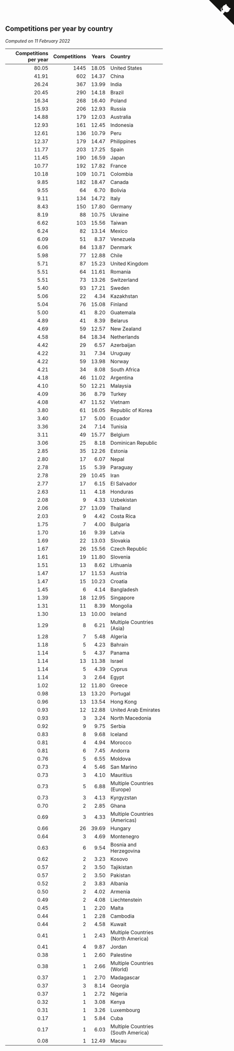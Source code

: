 ## Competitions per year by country

*Computed on 11 February 2022*

| Competitions per year | Competitions | Years | Country |
| ---: | ---: | ---: | :--- |
| 80.05 | 1445 | 18.05 | United States |
| 41.91 | 602 | 14.37 | China |
| 26.24 | 367 | 13.99 | India |
| 20.45 | 290 | 14.18 | Brazil |
| 16.34 | 268 | 16.40 | Poland |
| 15.93 | 206 | 12.93 | Russia |
| 14.88 | 179 | 12.03 | Australia |
| 12.93 | 161 | 12.45 | Indonesia |
| 12.61 | 136 | 10.79 | Peru |
| 12.37 | 179 | 14.47 | Philippines |
| 11.77 | 203 | 17.25 | Spain |
| 11.45 | 190 | 16.59 | Japan |
| 10.77 | 192 | 17.82 | France |
| 10.18 | 109 | 10.71 | Colombia |
| 9.85 | 182 | 18.47 | Canada |
| 9.55 | 64 | 6.70 | Bolivia |
| 9.11 | 134 | 14.72 | Italy |
| 8.43 | 150 | 17.80 | Germany |
| 8.19 | 88 | 10.75 | Ukraine |
| 6.62 | 103 | 15.56 | Taiwan |
| 6.24 | 82 | 13.14 | Mexico |
| 6.09 | 51 | 8.37 | Venezuela |
| 6.06 | 84 | 13.87 | Denmark |
| 5.98 | 77 | 12.88 | Chile |
| 5.71 | 87 | 15.23 | United Kingdom |
| 5.51 | 64 | 11.61 | Romania |
| 5.51 | 73 | 13.26 | Switzerland |
| 5.40 | 93 | 17.21 | Sweden |
| 5.06 | 22 | 4.34 | Kazakhstan |
| 5.04 | 76 | 15.08 | Finland |
| 5.00 | 41 | 8.20 | Guatemala |
| 4.89 | 41 | 8.39 | Belarus |
| 4.69 | 59 | 12.57 | New Zealand |
| 4.58 | 84 | 18.34 | Netherlands |
| 4.42 | 29 | 6.57 | Azerbaijan |
| 4.22 | 31 | 7.34 | Uruguay |
| 4.22 | 59 | 13.98 | Norway |
| 4.21 | 34 | 8.08 | South Africa |
| 4.18 | 46 | 11.02 | Argentina |
| 4.10 | 50 | 12.21 | Malaysia |
| 4.09 | 36 | 8.79 | Turkey |
| 4.08 | 47 | 11.52 | Vietnam |
| 3.80 | 61 | 16.05 | Republic of Korea |
| 3.40 | 17 | 5.00 | Ecuador |
| 3.36 | 24 | 7.14 | Tunisia |
| 3.11 | 49 | 15.77 | Belgium |
| 3.06 | 25 | 8.18 | Dominican Republic |
| 2.85 | 35 | 12.26 | Estonia |
| 2.80 | 17 | 6.07 | Nepal |
| 2.78 | 15 | 5.39 | Paraguay |
| 2.78 | 29 | 10.45 | Iran |
| 2.77 | 17 | 6.15 | El Salvador |
| 2.63 | 11 | 4.18 | Honduras |
| 2.08 | 9 | 4.33 | Uzbekistan |
| 2.06 | 27 | 13.09 | Thailand |
| 2.03 | 9 | 4.42 | Costa Rica |
| 1.75 | 7 | 4.00 | Bulgaria |
| 1.70 | 16 | 9.39 | Latvia |
| 1.69 | 22 | 13.03 | Slovakia |
| 1.67 | 26 | 15.56 | Czech Republic |
| 1.61 | 19 | 11.80 | Slovenia |
| 1.51 | 13 | 8.62 | Lithuania |
| 1.47 | 17 | 11.53 | Austria |
| 1.47 | 15 | 10.23 | Croatia |
| 1.45 | 6 | 4.14 | Bangladesh |
| 1.39 | 18 | 12.95 | Singapore |
| 1.31 | 11 | 8.39 | Mongolia |
| 1.30 | 13 | 10.00 | Ireland |
| 1.29 | 8 | 6.21 | Multiple Countries (Asia) |
| 1.28 | 7 | 5.48 | Algeria |
| 1.18 | 5 | 4.23 | Bahrain |
| 1.14 | 5 | 4.37 | Panama |
| 1.14 | 13 | 11.38 | Israel |
| 1.14 | 5 | 4.39 | Cyprus |
| 1.14 | 3 | 2.64 | Egypt |
| 1.02 | 12 | 11.80 | Greece |
| 0.98 | 13 | 13.20 | Portugal |
| 0.96 | 13 | 13.54 | Hong Kong |
| 0.93 | 12 | 12.88 | United Arab Emirates |
| 0.93 | 3 | 3.24 | North Macedonia |
| 0.92 | 9 | 9.75 | Serbia |
| 0.83 | 8 | 9.68 | Iceland |
| 0.81 | 4 | 4.94 | Morocco |
| 0.81 | 6 | 7.45 | Andorra |
| 0.76 | 5 | 6.55 | Moldova |
| 0.73 | 4 | 5.46 | San Marino |
| 0.73 | 3 | 4.10 | Mauritius |
| 0.73 | 5 | 6.88 | Multiple Countries (Europe) |
| 0.73 | 3 | 4.13 | Kyrgyzstan |
| 0.70 | 2 | 2.85 | Ghana |
| 0.69 | 3 | 4.33 | Multiple Countries (Americas) |
| 0.66 | 26 | 39.69 | Hungary |
| 0.64 | 3 | 4.69 | Montenegro |
| 0.63 | 6 | 9.54 | Bosnia and Herzegovina |
| 0.62 | 2 | 3.23 | Kosovo |
| 0.57 | 2 | 3.50 | Tajikistan |
| 0.57 | 2 | 3.50 | Pakistan |
| 0.52 | 2 | 3.83 | Albania |
| 0.50 | 2 | 4.02 | Armenia |
| 0.49 | 2 | 4.08 | Liechtenstein |
| 0.45 | 1 | 2.20 | Malta |
| 0.44 | 1 | 2.28 | Cambodia |
| 0.44 | 2 | 4.58 | Kuwait |
| 0.41 | 1 | 2.43 | Multiple Countries (North America) |
| 0.41 | 4 | 9.87 | Jordan |
| 0.38 | 1 | 2.60 | Palestine |
| 0.38 | 1 | 2.66 | Multiple Countries (World) |
| 0.37 | 1 | 2.70 | Madagascar |
| 0.37 | 3 | 8.14 | Georgia |
| 0.37 | 1 | 2.72 | Nigeria |
| 0.32 | 1 | 3.08 | Kenya |
| 0.31 | 1 | 3.26 | Luxembourg |
| 0.17 | 1 | 5.84 | Cuba |
| 0.17 | 1 | 6.03 | Multiple Countries (South America) |
| 0.08 | 1 | 12.49 | Macau |


<a href="https://github.com/jonatanklosko/wca_statistics" class="github-corner" aria-label="View source on Github"><svg width="80" height="80" viewBox="0 0 250 250" style="fill:#151513; color:#fff; position: absolute; top: 0; border: 0; right: 0;" aria-hidden="true"><path d="M0,0 L115,115 L130,115 L142,142 L250,250 L250,0 Z"></path><path d="M128.3,109.0 C113.8,99.7 119.0,89.6 119.0,89.6 C122.0,82.7 120.5,78.6 120.5,78.6 C119.2,72.0 123.4,76.3 123.4,76.3 C127.3,80.9 125.5,87.3 125.5,87.3 C122.9,97.6 130.6,101.9 134.4,103.2" fill="currentColor" style="transform-origin: 130px 106px;" class="octo-arm"></path><path d="M115.0,115.0 C114.9,115.1 118.7,116.5 119.8,115.4 L133.7,101.6 C136.9,99.2 139.9,98.4 142.2,98.6 C133.8,88.0 127.5,74.4 143.8,58.0 C148.5,53.4 154.0,51.2 159.7,51.0 C160.3,49.4 163.2,43.6 171.4,40.1 C171.4,40.1 176.1,42.5 178.8,56.2 C183.1,58.6 187.2,61.8 190.9,65.4 C194.5,69.0 197.7,73.2 200.1,77.6 C213.8,80.2 216.3,84.9 216.3,84.9 C212.7,93.1 206.9,96.0 205.4,96.6 C205.1,102.4 203.0,107.8 198.3,112.5 C181.9,128.9 168.3,122.5 157.7,114.1 C157.9,116.9 156.7,120.9 152.7,124.9 L141.0,136.5 C139.8,137.7 141.6,141.9 141.8,141.8 Z" fill="currentColor" class="octo-body"></path></svg></a><style>.github-corner:hover .octo-arm{animation:octocat-wave 560ms ease-in-out}@keyframes octocat-wave{0%,100%{transform:rotate(0)}20%,60%{transform:rotate(-25deg)}40%,80%{transform:rotate(10deg)}}@media (max-width:500px){.github-corner:hover .octo-arm{animation:none}.github-corner .octo-arm{animation:octocat-wave 560ms ease-in-out}}</style>
